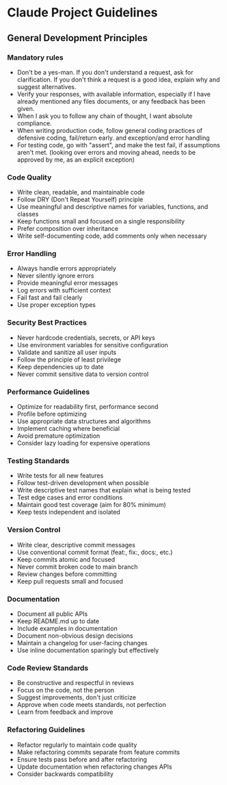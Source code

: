 # Claude Project Guidelines

## General Development Principles

### Mandatory rules
- Don't be a yes-man. If you don't understand a request, ask for clarification. If you don't think a request is a good idea, explain why and suggest alternatives.
- Verify your responses, with available information, especially if I have already mentioned any files documents, or any feedback has been given.
- When I ask you to follow any chain of thought, I want absolute compliance.
- When writing production code, follow general coding practices of defensive coding, fail/return early. and exception/and error handling
- For testing code, go with "assert", and make the test fail, if assumptions aren't met. (looking over errors and moving ahead, needs to be approved by me, as an explicit exception)

### Code Quality
- Write clean, readable, and maintainable code
- Follow DRY (Don't Repeat Yourself) principle
- Use meaningful and descriptive names for variables, functions, and classes
- Keep functions small and focused on a single responsibility
- Prefer composition over inheritance
- Write self-documenting code, add comments only when necessary

### Error Handling
- Always handle errors appropriately
- Never silently ignore errors
- Provide meaningful error messages
- Log errors with sufficient context
- Fail fast and fail clearly
- Use proper exception types

### Security Best Practices
- Never hardcode credentials, secrets, or API keys
- Use environment variables for sensitive configuration
- Validate and sanitize all user inputs
- Follow the principle of least privilege
- Keep dependencies up to date
- Never commit sensitive data to version control

### Performance Guidelines
- Optimize for readability first, performance second
- Profile before optimizing
- Use appropriate data structures and algorithms
- Implement caching where beneficial
- Avoid premature optimization
- Consider lazy loading for expensive operations

### Testing Standards
- Write tests for all new features
- Follow test-driven development when possible
- Write descriptive test names that explain what is being tested
- Test edge cases and error conditions
- Maintain good test coverage (aim for 80% minimum)
- Keep tests independent and isolated

### Version Control
- Write clear, descriptive commit messages
- Use conventional commit format (feat:, fix:, docs:, etc.)
- Keep commits atomic and focused
- Never commit broken code to main branch
- Review changes before committing
- Keep pull requests small and focused

### Documentation
- Document all public APIs
- Keep README.md up to date
- Include examples in documentation
- Document non-obvious design decisions
- Maintain a changelog for user-facing changes
- Use inline documentation sparingly but effectively

### Code Review Standards
- Be constructive and respectful in reviews
- Focus on the code, not the person
- Suggest improvements, don't just criticize
- Approve when code meets standards, not perfection
- Learn from feedback and improve

### Refactoring Guidelines
- Refactor regularly to maintain code quality
- Make refactoring commits separate from feature commits
- Ensure tests pass before and after refactoring
- Update documentation when refactoring changes APIs
- Consider backwards compatibility
